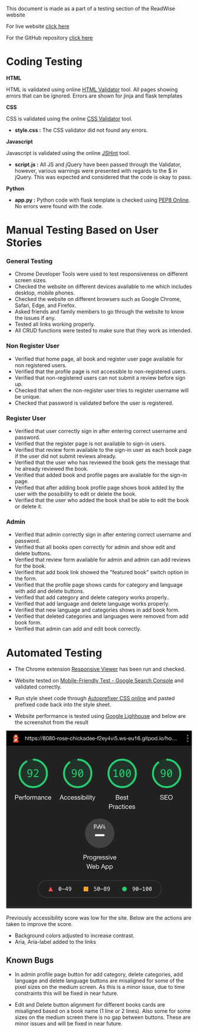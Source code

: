 This document is made as a part of a testing section of the ReadWise website

For live website [click here](https://read-wise.herokuapp.com/)

For the GitHub repository [click here](https://github.com/rajendradanve/readwise)

# **Coding Testing**

 **HTML**

HTML is validated using online [HTML Validator](https://validator.w3.org/) tool.
All pages showing errors that can be ignored. Errors are shown for jinja and flask templates


 **CSS**

CSS is validated using the online [CSS Validator](https://validator.w3.org/) tool.
-   **style.css :** The CSS validator did not found any errors.

 **Javascript**

Javascript is validated using the online [JSHint](https://jshint.com/) tool.
-   **script.js :** All JS and jQuery have been passed through the Validator, however, various warnings were presented with regards to the $ in jQuery. This was expected and considered that the code is okay to pass.

 **Python**

- **app.py :** Python code with flask template is checked using [PEP8 Online](http://pep8online.com/). No errors were found with the code.


# **Manual Testing Based on User Stories**

### **General Testing**

- Chrome Developer Tools were used to test responsiveness on different screen sizes.
- Checked the website on different devices available to me which includes desktop, mobile phones.
- Checked the website on different browsers such as Google Chrome, Safari, Edge, and Firefox.
- Asked friends and family members to go through the website to know the issues if any.
- Tested all links working properly.
- All CRUD functions were tested to make sure that they work as intended.

### **Non Register User**

- Verified that home page, all book and register user page available for non registered users.
- Verified that the profile page is not accessible to non-registered users.
- Verified that non-registered users can not submit a review before sign up.
- Checked that when the non-register user tries to register username will be unique.
- Checked that password is validated before the user is registered.


### **Register User**

- Verified that user correctly sign in after entering correct username and password.
- Verified that the register page is not available to sign-in users.
- Verified that review form available to the sign-in user as each book page if the user did not submit reviews already.
- Verified that the user who has reviewed the book gets the message that he already reviewed the book.
- Verified that added book and profile pages are available for the sign-in page.
- Verified that after adding book profile page shows book added by the user with the possibility to edit or delete the book.
- Verified that the user who added the book shall be able to edit the book or delete it.

    
### **Admin**

- Verified that admin correctly sign in after entering correct username and password.
- Verified that all books open correctly for admin and show edit and delete buttons.
- Verified that review form available for admin and admin can add reviews for the book.
- Verified that add book link showed the "featured book" switch option in the form.
- Verified that the profile page shows cards for category and language with add and delete buttons.
- Verified that add category and delete category works properly..
- Verified that add language and delete language works properly.
- Verified that new language and categories shows in add book form.
- Verified that deleted categories and languages were removed from add book form.
- Verified that admin can add and edit book correctly.


# **Automated Testing**

* The Chrome extension [Responsive Viewer](https://chrome.google.com/webstore/detail/responsive-viewer/inmopeiepgfljkpkidclfgbgbmfcennb?hl=en) has been run and checked.

* Website tested on [Mobile-Friendly Test - Google Search Console](https://search.google.com/test/mobile-friendly) and validated correctly.

* Run style sheet code through [Autoprefixer CSS online](http://autoprefixer.github.io/) and pasted prefixed code back into the style sheet.

* Website performance is tested using [Google Lighhouse](https://developers.google.com/web/tools/lighthouse) and below are the screenshot from the result
   
![Lighthouse test report](./static/images/readwise-lighthouse-result.png)

Previously accessibility score was low for the site. Below are the actions are taken to improve the score.

- Background colors adjusted to increase contrast. 
- Aria, Aria-label added to the links

## **Known Bugs**

- In admin profile page button for add category, delete categories, add language and delete language buttons are misaligned for some of the pixel sizes on the medium screen. As this is a minor issue, due to time constraints this will be fixed in near future. 

- Edit and Delete button alignment for different books cards are misaligned based on a book name (1 line or 2 lines). Also some for some sizes on the medium screen there is no gap between buttons. These are minor issues and will be fixed in near future.

    


